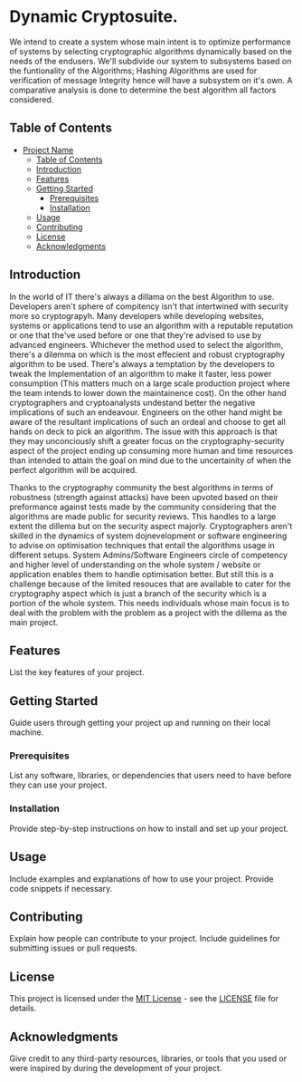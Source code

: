 # Dynamic Cryptosuite.

We intend to create a system whose main intent is to optimize performance of systems by selecting cryptographic algorithms dynamically based on the needs of the endusers. We'll subdivide
our system to subsystems based on the funtionality of the Algorithms; Hashing Algorithms are used for verification of message Integrity hence will have a subsystem on it's own. A comparative 
analysis is done to determine the best algorithm all factors considered.

## Table of Contents

- [Project Name](#project-name)
  - [Table of Contents](#table-of-contents)
  - [Introduction](#introduction)
  - [Features](#features)
  - [Getting Started](#getting-started)
    - [Prerequisites](#prerequisites)
    - [Installation](#installation)
  - [Usage](#usage)
  - [Contributing](#contributing)
  - [License](#license)
  - [Acknowledgments](#acknowledgments)

## Introduction

In the world of IT there's always a dillama on the best Algorithm to use. Developers aren't sphere of compitency isn't that intertwined with security more so cryptograpyh. Many developers while 
developing websites, systems or applications tend to use an  algorithm with a reputable reputation or one that the've used before or one that they're advised to use by advanced engineers.
Whichever the method used to select the algorithm, there's a dilemma on which is the most effecient and robust cryptography algorithm to be used. There's always a temptation by the developers 
to tweak the Implementation of an algorithm to make it faster, less power consumption (This matters much on a large scale production project where the team intends to lower down the maintainence 
cost). On the other hand cryptographers and cryptoanalysts undestand better the negative implications of such an endeavour. Engineers on the other hand might be aware of the resultant implications
of such an ordeal and choose to get all hands on deck to pick an algorithm. The issue with this approach is that they may unconciously shift a greater focus on the cryptography-security aspect of
the project ending up consuming more human and time resources than intended to attain the goal on mind due to the uncertainity of when the perfect algorithm will be acquired.

Thanks to the cryptography community the best algorithms in terms of robustness (strength against attacks) have been upvoted based on their preformance against tests made by the community
considering that the algorithms are made public for security reviews. This handles to a large extent the dillema but on the security aspect majorly. Cryptographers aren't skilled  in the
dynamics of system dojnevelopment or software engineering to advise on optimisation techniques that entail the algorithms usage in different setups. System Admins/Software Engineers circle of
competency and higher level of understanding on the whole system / website or application enables them to handle optimisation better. But still this is a challenge because of the limited resouces
that are available to cater for the cryptography aspect which is just a branch of the security which is a portion of the whole system. This needs individuals whose main focus is to deal with
the problem with the problem as a project with the dillema as the main project.

## Features

List the key features of your project.

## Getting Started

Guide users through getting your project up and running on their local machine.

### Prerequisites

List any software, libraries, or dependencies that users need to have before they can use your project.

### Installation

Provide step-by-step instructions on how to install and set up your project.

## Usage

Include examples and explanations of how to use your project. Provide code snippets if necessary.

## Contributing

Explain how people can contribute to your project. Include guidelines for submitting issues or pull requests.

## License

This project is licensed under the [MIT License](LICENSE) - see the [LICENSE](LICENSE) file for details.

## Acknowledgments

Give credit to any third-party resources, libraries, or tools that you used or were inspired by during the development of your project.
